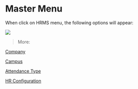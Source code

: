 # Master Menu

When click on HRMS menu, the following options will appear:

![](http://docs.risersoft.com/hrmnirvana/ImagesExt/image8_213.jpg)




> More:

[Company]()

[Campus]()

[Attendance Type]()

[HR Configuration]()
